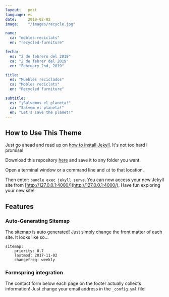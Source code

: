 ```yaml
---
layout:   post
language: es
date:     2019-02-02
image:    "/images/recycle.jpg"

name:
  ca: "mobles-reciclats"
  en: "recycled-furniture"

fecha:
  es: "2 de febrero del 2019"
  ca: "2 de febrer del 2019"
  en: "February 2nd, 2019"

title:
  es: "Muebles reciclados"
  ca: "Mobles reciclats"
  en: "Recycled furniture"

subtitle:
  es: "¡Salvemos el planeta!"
  ca: "Salvem el planeta!"
  en: "Let's save the planet!"
---
```


## How to Use This Theme
Just go ahead and read up on [how to install Jekyll](https://jekyllrb.com/). It's not too hard I promise!

Download this repository [here](https://github.com/iwiedenm/jekyll-theme-massively) and save it to any folder you want.

Open a terminal window or a command line and ```cd``` to that location.

Then enter: ```bundle exec jekyll serve```. You can now access your new Jekyll site from [http://127.0.0.1:4000/](http://127.0.0.1:4000/). Have fun exploring your new site!

## Features
### Auto-Generating Sitemap
The sitemap is auto generated! Just simply change the front matter of each site. It looks like so...
```
sitemap:
    priority: 0.7
    lastmod: 2017-11-02
    changefreq: weekly
```
### Formspring integration
The contact form below each page on the footer actually collects information! Just change your email address in the ```_config.yml``` file!

